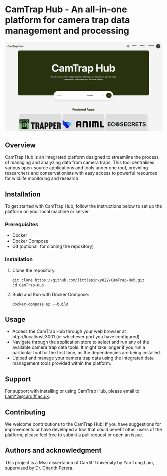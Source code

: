 # CamTrap Hub - An all-in-one platform for camera trap data management and processing
![Alt text](frontend/public/home_screenshot.png)

## Overview
CamTrap Hub is an integrated platform designed to streamline the process of managing and analyzing data from camera traps. This tool centralises various open-source applications and tools under one roof, providing researchers and conservationists with easy access to powerful resources for wildlife monitoring and research.

## Installation
To get started with CamTrap Hub, follow the instructions below to set up the platform on your local machine or server.

### Prerequisites
- Docker
- Docker Compose
- Git (optional, for cloning the repository)

### Installation
1. Clone the repository:
   ```
   git clone https://github.com/littlepinky822/CamTrap-Hub.git
   cd CamTrap-Hub
   ```
2. Build and Run with Docker Compose:
    ```
    docker-compose up --build
    ```

## Usage
- Access the CamTrap Hub through your web browser at http://localhost:3001 (or whichever port you have configured).
- Navigate through the application store to select and run any of the available camera trap data tools. It might take longer if you run a particular tool for the first time, as the dependencies are being installed.
- Upload and manage your camera trap data using the integrated data management tools provided within the platform.

## Support
For support with installing or using CamTrap Hub, please email to LamY2@cardiff.ac.uk.

## Contributing
We welcome contributions to the CamTrap Hub! If you have suggestions for improvements or have developed a tool that could benefit other users of the platform, please feel free to submit a pull request or open an issue.

## Authors and acknowledgment
This project is a Msc dissertation of Cardiff University by Yan Tung Lam, supervised by Dr. Charith Perera.

